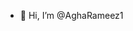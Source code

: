 - 👋 Hi, I’m @AghaRameez1

<!---
AghaRameez1/AghaRameez1 is a ✨ special ✨ repository because its `README.md` (this file) appears on your GitHub profile.
You can click the Preview link to take a look at your changes.
--->
